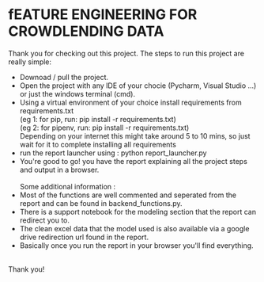 # fEATURE ENGINEERING FOR CROWDLENDING DATA
Thank you for checking out this project.
The steps to run this project are really simple:
  - Downoad / pull the project.
  - Open the project with any IDE of your chocie (Pycharm, Visual Studio ...) or just the windows terminal (cmd).
  - Using a virtual environment of your choice install requirements from requirements.txt<br>
  (eg 1: for pip, run: pip install -r requirements.txt)<br>
  (eg 2: for pipenv, run: pip install -r requirements.txt)<br>
  Depending on your internet this might take around 5 to 10 mins, so just wait for it to complete installing all requirements<br>
  - run the report launcher using : python report_launcher.py
  - You're good to go! you have the report explaining all the project steps and output in a browser.<br><br>
Some additional information :<br>
  - Most of the functions are well commented and seperated from the report and can be found in backend_functions.py.<br>
  - There is a support notebook for the modeling section that the report can redirect you to.<br>
  - The clean excel data that the model used is also available via a google drive redirection url found in the report.<br>
  - Basically once you run the report in your browser you'll find everything.<br><br>
  
  Thank you!
